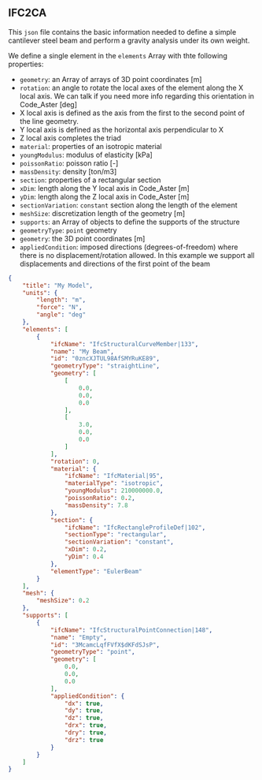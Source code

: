 ## IFC2CA

This `json` file contains the basic information needed to define a simple cantilever steel beam and perform a gravity analysis under its own weight.

We define a single element in the `elements` Array with thte following properties:
- `geometry`: an Array of arrays of 3D point coordinates [m]
- `rotation`: an angle to rotate the local axes of the element along the X local axis. We can talk if you need more info regarding this orientation in Code_Aster [deg]
 - X local axis is defined as the axis from the first to the second point of the line geometry.
 - Y local axis is defined as the horizontal axis perpendicular to X
 - Z local axis completes the triad
- `material`: properties of an isotropic material
 - `youngModulus`: modulus of elasticity [kPa]
 - `poissonRatio`: poisson ratio [-]
 - `massDensity`: density [ton/m3]
- `section`: properties of a rectangular section
 - `xDim`: length along the Y local axis in Code_Aster [m]
 - `yDim`: length along the Z local axis in Code_Aster [m]
 - `sectionVariation`: `constant` section along the length of the element
- `meshSize`: discretization length of the geometry [m]
- `supports`: an Array of objects to define the supports of the structure
 - `geometryType`: `point` geometry
 - `geometry`: the 3D point coordinates [m]
 - `appliedCondition`: imposed directions (degrees-of-freedom) where there is no displacement/rotation allowed. In this example we support all displacements and directions of the first point of the beam

```json
{
    "title": "My Model",
    "units": {
        "length": "m",
        "force": "N",
        "angle": "deg"
    },
    "elements": [
        {
            "ifcName": "IfcStructuralCurveMember|133",
            "name": "My Beam",
            "id": "0zncXJTUL98AfSMYRuKE89",
            "geometryType": "straightLine",
            "geometry": [
                [
                    0.0,
                    0.0,
                    0.0
                ],
                [
                    3.0,
                    0.0,
                    0.0
                ]
            ],
            "rotation": 0,
            "material": {
                "ifcName": "IfcMaterial|95",
                "materialType": "isotropic",
                "youngModulus": 210000000.0,
                "poissonRatio": 0.2,
                "massDensity": 7.8
            },
            "section": {
                "ifcName": "IfcRectangleProfileDef|102",
                "sectionType": "rectangular",
                "sectionVariation": "constant",
                "xDim": 0.2,
                "yDim": 0.4
            },
            "elementType": "EulerBeam"
        }
    ],
    "mesh": {
        "meshSize": 0.2
    },
    "supports": [
        {
            "ifcName": "IfcStructuralPointConnection|148",
            "name": "Empty",
            "id": "3McamcLqfFVfX$dKFdSJsP",
            "geometryType": "point",
            "geometry": [
                0.0,
                0.0,
                0.0
            ],
            "appliedCondition": {
                "dx": true,
                "dy": true,
                "dz": true,
                "drx": true,
                "dry": true,
                "drz": true
            }
        }
    ]
}
```
